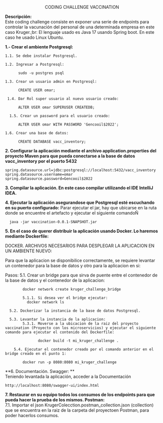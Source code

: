 <p align="center">
CODING CHALLENGE VACCINATION
</p>

**Descripción:**<br>
Este coding challenge consiste en exponer una serie de endpoints para controlar la vacunación del personal de una determinada empresa en este caso Kruger.;br:
El lenguaje usado es Java 17 usando Spring boot. En este caso he usado Linux Ubuntu.

**1.- Crear el ambiente Postgresql:**

    1.1. Se debe instalar Postgresql.

    1.2. Ingresar a Postgresql:

          sudo -u postgres psql

    1.3. Crear un usuario admin en Postgresql:

          CREATE USER omar;

     1.4. Dar Rol super usuario al nuevo usuario creado:

          ALTER USER omar SUPERUSER CREATEDB;

      1.5. Crear un password para el usuario creado:

          ALTER USER omar WITH PASSWORD 'Gencooil$2022';

    1.6. Crear una base de datos:

          CREATE DATABASE vacc_inventory;

**2. Configurar la aplicación mediante el archivo application.properties del proyecto Maven para que pueda conectarse a la base de datos vacc_inventory por el puerto 5432**

    spring.datasource.url=jdbc:postgresql://localhost:5432/vacc_inventory
    spring.datasource.username=omar
    spring.datasource.password=Gencooil$2022

**3. Compilar la aplicación. En este caso compilar utilizando el IDE IntelliJ IDEA.**

**4. Ejecutar la aplicación asegurandose que Postgresql esté escuchando en su puerto configurado:**
      Parar ejecutar el jar, hay que ubicarse en la ruta donde se encuentre el artefacto y ejecutar el siguiente comandoÑ

      java -jar vaccination-0.0.1-SNAPSHOT.jar

**5. En el caso de querer distribuir la aplicación usando Docker. Lo haremos mediante Dockerfile:**<br>

DOCKER. ARCHIVOS NECESARIOS PARA DESPLEGAR LA APLICACION EN UN AMBIENTE NUEVO:

Para que la aplicacion se disponibilice correctamente, se requiere levantar un contenedor para la base de datos y otro para la aplicacion en si:

Pasos:
      5.1. Crear un bridge para que sirva de puente entre el contenedor de la base de datos y el contenedor de la aplicacion:

	        docker network create kruger_challenge_bridge

	        5.1.1. Si desea ver el bridge ejecutar:
		      docker network ls

      5.2. Dockerizar la instancia de la base de datos Postgresql.

      5.3. Levantar la instancia de la aplicacion:
	        5.3.1. Moverse a la ubicacion de la raiz del proyecto vaccination (Proyecto con los microservicios) y ejecutar el siguiente comando para ejecutar el contenido del Dockerfile:

	               docker build -t mi_kruger_challenge .

	    5.4. Ejecutar el contenedor creado por el comando anterior en el bridge creado en el punto 1:

	        docker run -p 8080:8080 mi_kruger_challenge

**6. Documentación. Swagger: **<br>
Teniendo levantada la aplicación, acceder a la Documentación

	http://localhost:8080/swagger-ui/index.html


**7. Restaurar en su equipo todos los consumos de los endpoints para que pueda hacer la prueba de los mismos. Postman:**<br>
	7.1. Importar el json KrugerColecction.postman_collection.json (collection) que se encuentra en la raiz de la carpeta del proyectoen Postman, para poder hacerlos consumos.
